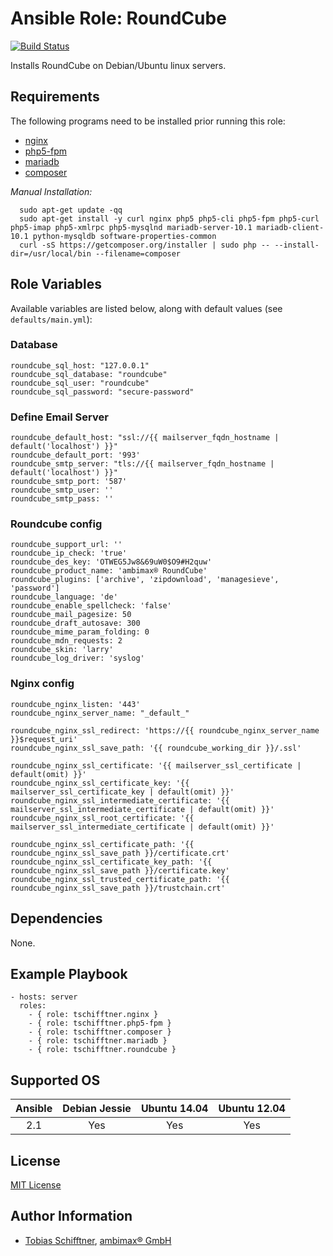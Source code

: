 # Ansible Role: RoundCube

[![Build Status](https://travis-ci.org/tschifftner/ansible-role-roundcube.svg)](https://travis-ci.org/tschifftner/ansible-role-roundcube)

Installs RoundCube on Debian/Ubuntu linux servers.

## Requirements

The following programs need to be installed prior running this role:

 - [nginx](https://github.com/tschifftner/ansible-role-nginx)
 - [php5-fpm](https://github.com/tschifftner/ansible-role-php5-fpm)
 - [mariadb](https://github.com/tschifftner/ansible-role-mariadb)
 - [composer](https://github.com/tschifftner/ansible-role-composer)

_Manual Installation:_
```
  sudo apt-get update -qq
  sudo apt-get install -y curl nginx php5 php5-cli php5-fpm php5-curl php5-imap php5-xmlrpc php5-mysqlnd mariadb-server-10.1 mariadb-client-10.1 python-mysqldb software-properties-common
  curl -sS https://getcomposer.org/installer | sudo php -- --install-dir=/usr/local/bin --filename=composer
```

## Role Variables

Available variables are listed below, along with default values (see `defaults/main.yml`):

### Database

```
roundcube_sql_host: "127.0.0.1"
roundcube_sql_database: "roundcube"
roundcube_sql_user: "roundcube"
roundcube_sql_password: "secure-password"
```

### Define Email Server

```
roundcube_default_host: "ssl://{{ mailserver_fqdn_hostname | default('localhost') }}"
roundcube_default_port: '993'
roundcube_smtp_server: "tls://{{ mailserver_fqdn_hostname | default('localhost') }}"
roundcube_smtp_port: '587'
roundcube_smtp_user: ''
roundcube_smtp_pass: ''
```

### Roundcube config

```
roundcube_support_url: ''
roundcube_ip_check: 'true'
roundcube_des_key: 'OTWEG5Jw8&69uW0$O9#H2quw'
roundcube_product_name: 'ambimax® RoundCube'
roundcube_plugins: ['archive', 'zipdownload', 'managesieve', 'password']
roundcube_language: 'de'
roundcube_enable_spellcheck: 'false'
roundcube_mail_pagesize: 50
roundcube_draft_autosave: 300
roundcube_mime_param_folding: 0
roundcube_mdn_requests: 2
roundcube_skin: 'larry'
roundcube_log_driver: 'syslog'
```

### Nginx config

```
roundcube_nginx_listen: '443'
roundcube_nginx_server_name: "_default_"

roundcube_nginx_ssl_redirect: 'https://{{ roundcube_nginx_server_name }}$request_uri'
roundcube_nginx_ssl_save_path: '{{ roundcube_working_dir }}/.ssl'

roundcube_nginx_ssl_certificate: '{{ mailserver_ssl_certificate | default(omit) }}'
roundcube_nginx_ssl_certificate_key: '{{ mailserver_ssl_certificate_key | default(omit) }}'
roundcube_nginx_ssl_intermediate_certificate: '{{ mailserver_ssl_intermediate_certificate | default(omit) }}'
roundcube_nginx_ssl_root_certificate: '{{ mailserver_ssl_intermediate_certificate | default(omit) }}'

roundcube_nginx_ssl_certificate_path: '{{ roundcube_nginx_ssl_save_path }}/certificate.crt'
roundcube_nginx_ssl_certificate_key_path: '{{ roundcube_nginx_ssl_save_path }}/certificate.key'
roundcube_nginx_ssl_trusted_certificate_path: '{{ roundcube_nginx_ssl_save_path }}/trustchain.crt'
```

## Dependencies

None.

## Example Playbook

    - hosts: server
      roles:
        - { role: tschifftner.nginx }
        - { role: tschifftner.php5-fpm }
        - { role: tschifftner.composer }
        - { role: tschifftner.mariadb }
        - { role: tschifftner.roundcube }

## Supported OS
Ansible          | Debian Jessie    | Ubuntu 14.04    | Ubuntu 12.04
:--------------: | :--------------: | :-------------: | :-------------: 
2.1              | Yes              | Yes             | Yes

## License

[MIT License](http://choosealicense.com/licenses/mit/)

## Author Information

 - [Tobias Schifftner](https://twitter.com/tschifftner), [ambimax® GmbH](https://www.ambimax.de)